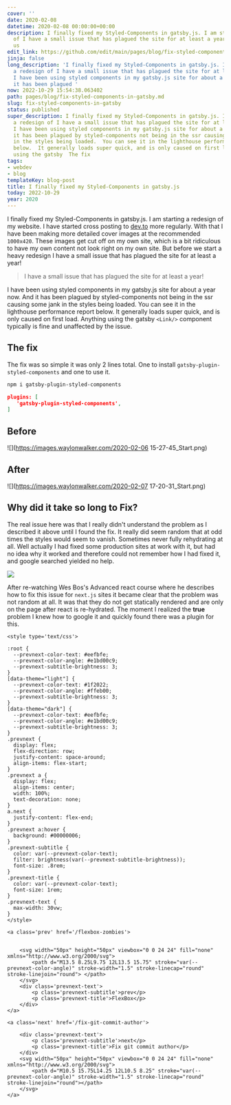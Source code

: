 ```yaml
---
cover: ''
date: 2020-02-08
datetime: 2020-02-08 00:00:00+00:00
description: I finally fixed my Styled-Components in gatsby.js. I am starting a redesign
  of I have a small issue that has plagued the site for at least a year I have been
  us
edit_link: https://github.com/edit/main/pages/blog/fix-styled-components-in-gatsby.md
jinja: false
long_description: 'I finally fixed my Styled-Components in gatsby.js. I am starting
  a redesign of I have a small issue that has plagued the site for at least a year
  I have been using styled components in my gatsby.js site for about a year now.  And
  it has been plagued '
now: 2022-10-29 15:54:38.063402
path: pages/blog/fix-styled-components-in-gatsby.md
slug: fix-styled-components-in-gatsby
status: published
super_description: I finally fixed my Styled-Components in gatsby.js. I am starting
  a redesign of I have a small issue that has plagued the site for at least a year
  I have been using styled components in my gatsby.js site for about a year now.  And
  it has been plagued by styled-components not being in the ssr causing some jank
  in the styles being loaded.  You can see it in the lighthouse performance report
  below.  It generally loads super quick, and is only caused on first load.  Anything
  using the gatsby  The fix
tags:
- webdev
- blog
templateKey: blog-post
title: I finally fixed my Styled-Components in gatsby.js
today: 2022-10-29
year: 2020
---
```


I finally fixed my Styled-Components in gatsby.js. I am starting a redesign of
my website.  I have started cross posting to [dev.to](https://dev.to) more
regularly.  With that I have been making more detailed cover images at the
recommended `1000x420`.  These images get cut off on my own site, which is a
bit ridiculous to have my own content not look right on my own site.  But
before we start a heavy redesign I have a small issue that has plagued the site
for at least a year!

> I have a small issue that has plagued the site for at least a year!

I have been using styled components in my gatsby.js site for about a year now.  And it has been plagued by styled-components not being in the ssr causing some jank in the styles being loaded.  You can see it in the lighthouse performance report below.  It generally loads super quick, and is only caused on first load.  Anything using the gatsby `<Link/>` component typically is fine and unaffected by the issue.

## The fix

The fix was so simple it was only 2 lines total. One to install `gatsby-plugin-styled-components` and one to use it.

``` bash
npm i gatsby-plugin-styled-components
```

``` json
plugins: [
   'gatsby-plugin-styled-components',
]
```

## Before

![](https://images.waylonwalker.com/2020-02-06 15-27-45_Start.png)

## After

![](https://images.waylonwalker.com/2020-02-07 17-20-31_Start.png)

## Why did it take so long to Fix?

The real issue here was that I really didn't understand the problem as I described it above until I found the fix. It really did seem random that at odd times the styles would seem to vanish.  Sometimes never fully rehydrating at all.  Well actually I had fixed some production sites at work with it, but had no idea why it worked and therefore could not remember how I had fixed it, and google searched yielded no help.

![](https://images.waylonwalker.com/the-moment-i-realized-the-true-problem-1.png)

After re-watching Wes Bos's Advanced react course where he describes how to fix this issue for `next.js` sites it became clear that the problem was not random at all.  It was that they do not get statically rendered and are only on the page after react is re-hydrated.  The moment I realized the **true** problem I knew how to google it and quickly found there was a plugin for this.
<div class='prevnext'>

    <style type='text/css'>

    :root {
      --prevnext-color-text: #eefbfe;
      --prevnext-color-angle: #e1bd00c9;
      --prevnext-subtitle-brightness: 3;
    }
    [data-theme="light"] {
      --prevnext-color-text: #1f2022;
      --prevnext-color-angle: #ffeb00;
      --prevnext-subtitle-brightness: 3;
    }
    [data-theme="dark"] {
      --prevnext-color-text: #eefbfe;
      --prevnext-color-angle: #e1bd00c9;
      --prevnext-subtitle-brightness: 3;
    }
    .prevnext {
      display: flex;
      flex-direction: row;
      justify-content: space-around;
      align-items: flex-start;
    }
    .prevnext a {
      display: flex;
      align-items: center;
      width: 100%;
      text-decoration: none;
    }
    a.next {
      justify-content: flex-end;
    }
    .prevnext a:hover {
      background: #00000006;
    }
    .prevnext-subtitle {
      color: var(--prevnext-color-text);
      filter: brightness(var(--prevnext-subtitle-brightness));
      font-size: .8rem;
    }
    .prevnext-title {
      color: var(--prevnext-color-text);
      font-size: 1rem;
    }
    .prevnext-text {
      max-width: 30vw;
    }
    </style>
    
    <a class='prev' href='/flexbox-zombies'>
    

        <svg width="50px" height="50px" viewbox="0 0 24 24" fill="none" xmlns="http://www.w3.org/2000/svg">
            <path d="M13.5 8.25L9.75 12L13.5 15.75" stroke="var(--prevnext-color-angle)" stroke-width="1.5" stroke-linecap="round" stroke-linejoin="round"> </path>
        </svg>
        <div class='prevnext-text'>
            <p class='prevnext-subtitle'>prev</p>
            <p class='prevnext-title'>FlexBox</p>
        </div>
    </a>
    
    <a class='next' href='/fix-git-commit-author'>
    
        <div class='prevnext-text'>
            <p class='prevnext-subtitle'>next</p>
            <p class='prevnext-title'>Fix git commit author</p>
        </div>
        <svg width="50px" height="50px" viewbox="0 0 24 24" fill="none" xmlns="http://www.w3.org/2000/svg">
            <path d="M10.5 15.75L14.25 12L10.5 8.25" stroke="var(--prevnext-color-angle)" stroke-width="1.5" stroke-linecap="round" stroke-linejoin="round"></path>
        </svg>
    </a>
  </div>